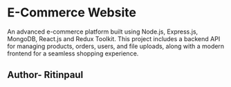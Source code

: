 # E-Commerce Website

An advanced e-commerce platform built using Node.js, Express.js, MongoDB, React.js and Redux Toolkit. This project includes a backend API for managing products, orders, users, and file uploads,
along with a modern frontend for a seamless shopping experience.

## Author- **Ritinpaul**
